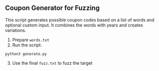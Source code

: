 ## Coupon Generator for Fuzzing
This script generates possible coupon codes based on a list of words and optional custom input. It combines the words with years and creates variations.

1. Prepare `words.txt`
2. Run the script:
```
python3 generate.py
```
3. Use the final `fuzz.txt` to fuzz the target
